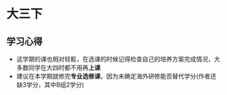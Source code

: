 # 大三下
## 学习心得
- 这学期的课也相对轻鬆，在选课的时候记得检查自己的培养方案完成情况，大多数同学在大四时都不用再**上课**
- 建议在本学期就修完**专业选修课**，因为未确定海外研修能否替代学分(作者还缺3学分，其中B组2学分)
